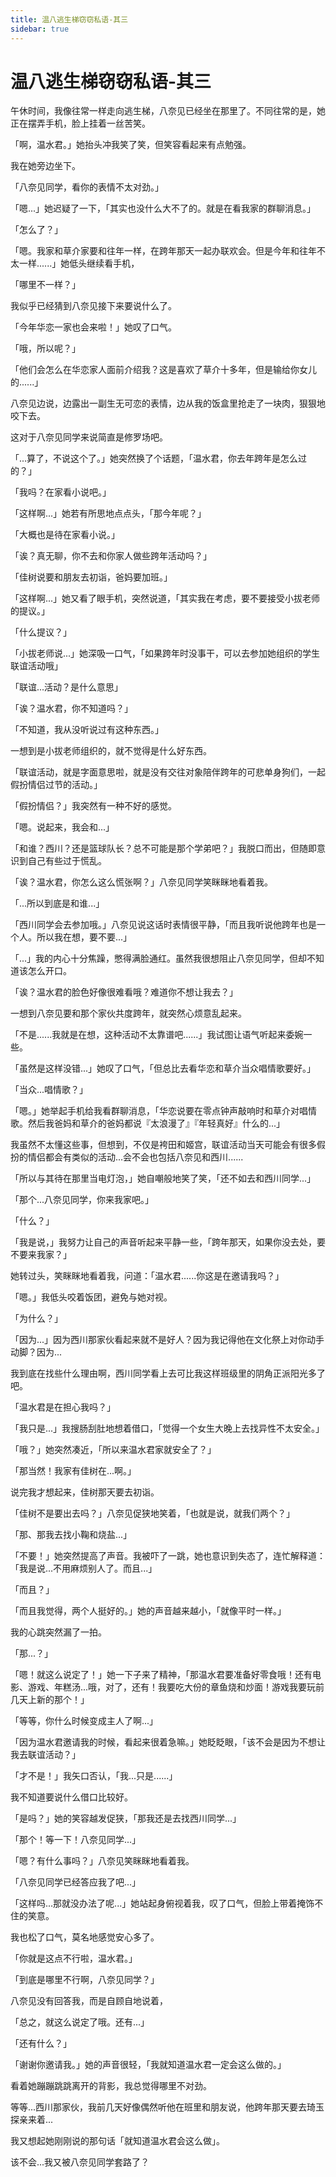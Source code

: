 ```yaml
---
title: 温八逃生梯窃窃私语-其三
sidebar: true
---
```


# 温八逃生梯窃窃私语-其三

<ClientOnly>
<title-pv/>
</ClientOnly>

午休时间，我像往常一样走向逃生梯，八奈见已经坐在那里了。不同往常的是，她正在摆弄手机，脸上挂着一丝苦笑。

「啊，温水君。」她抬头冲我笑了笑，但笑容看起来有点勉强。

我在她旁边坐下。

「八奈见同学，看你的表情不太对劲。」

「嗯...」她迟疑了一下，「其实也没什么大不了的。就是在看我家的群聊消息。」

「怎么了？」

「嗯。我家和草介家要和往年一样，在跨年那天一起办联欢会。但是今年和往年不太一样......」她低头继续看手机，

「哪里不一样？」

我似乎已经猜到八奈见接下来要说什么了。

「今年华恋一家也会来啦！」她叹了口气。

「哦，所以呢？」

「他们会怎么在华恋家人面前介绍我？这是喜欢了草介十多年，但是输给你女儿的......」

八奈见边说，边露出一副生无可恋的表情，边从我的饭盒里抢走了一块肉，狠狠地咬下去。

这对于八奈见同学来说简直是修罗场吧。

「...算了，不说这个了。」她突然换了个话题，「温水君，你去年跨年是怎么过的？」

「我吗？在家看小说吧。」

「这样啊...」她若有所思地点点头，「那今年呢？」

「大概也是待在家看小说。」

「诶？真无聊，你不去和你家人做些跨年活动吗？」

「佳树说要和朋友去初诣，爸妈要加班。」

「这样啊...」她又看了眼手机，突然说道，「其实我在考虑，要不要接受小拔老师的提议。」

「什么提议？」

「小拔老师说...」她深吸一口气，「如果跨年时没事干，可以去参加她组织的学生联谊活动哦」

「联谊...活动？是什么意思」

「诶？温水君，你不知道吗？」

「不知道，我从没听说过有这种东西。」

一想到是小拔老师组织的，就不觉得是什么好东西。

「联谊活动，就是字面意思啦，就是没有交往对象陪伴跨年的可悲单身狗们，一起假扮情侣过节的活动。」

「假扮情侣？」我突然有一种不好的感觉。

「嗯。说起来，我会和...」

「和谁？西川？还是篮球队长？总不可能是那个学弟吧？」我脱口而出，但随即意识到自己有些过于慌乱。

「诶？温水君，你怎么这么慌张啊？」八奈见同学笑眯眯地看着我。

「...所以到底是和谁...」

「西川同学会去参加哦。」八奈见说这话时表情很平静，「而且我听说他跨年也是一个人。所以我在想，要不要...」

「...」我的内心十分焦躁，憋得满脸通红。虽然我很想阻止八奈见同学，但却不知道该怎么开口。

「诶？温水君的脸色好像很难看哦？难道你不想让我去？」

一想到八奈见要和那个家伙共度跨年，就突然心烦意乱起来。

「不是......我就是在想，这种活动不太靠谱吧......」我试图让语气听起来委婉一些。

「虽然是这样没错...」她叹了口气，「但总比去看华恋和草介当众唱情歌要好。」

「当众...唱情歌？」

「嗯。」她举起手机给我看群聊消息，「华恋说要在零点钟声敲响时和草介对唱情歌。然后我爸妈和草介的爸妈都说『太浪漫了』『年轻真好』什么的...」

我虽然不太懂这些事，但想到，不仅是袴田和姬宫，联谊活动当天可能会有很多假扮的情侣都会有类似的活动...会不会也包括八奈见和西川......

「所以与其待在那里当电灯泡，」她自嘲般地笑了笑，「还不如去和西川同学...」

「那个...八奈见同学，你来我家吧。」

「什么？」

「我是说，」我努力让自己的声音听起来平静一些，「跨年那天，如果你没去处，要不要来我家？」

她转过头，笑眯眯地看着我，问道：「温水君......你这是在邀请我吗？」

「嗯。」我低头咬着饭团，避免与她对视。

「为什么？」

「因为...」因为西川那家伙看起来就不是好人？因为我记得他在文化祭上对你动手动脚？因为...

我到底在找些什么理由啊，西川同学看上去可比我这样班级里的阴角正派阳光多了吧。

「温水君是在担心我吗？」

「我只是...」我搜肠刮肚地想着借口，「觉得一个女生大晚上去找异性不太安全。」

「哦？」她突然凑近，「所以来温水君家就安全了？」

「那当然！我家有佳树在...啊。」

说完我才想起来，佳树那天要去初诣。

「佳树不是要出去吗？」八奈见促狭地笑着，「也就是说，就我们两个？」

「那、那我去找小鞠和烧盐...」

「不要！」她突然提高了声音。我被吓了一跳，她也意识到失态了，连忙解释道：「我是说...不用麻烦别人了。而且...」

「而且？」

「而且我觉得，两个人挺好的。」她的声音越来越小，「就像平时一样。」

我的心跳突然漏了一拍。

「那...？」

「嗯！就这么说定了！」她一下子来了精神，「那温水君要准备好零食哦！还有电影、游戏、年糕汤...哦，对了，还有！我要吃大份的章鱼烧和炒面！游戏我要玩前几天上新的那个！」

「等等，你什么时候变成主人了啊...」

「因为温水君邀请我的时候，看起来很着急嘛。」她眨眨眼，「该不会是因为不想让我去联谊活动？」

「才不是！」我矢口否认，「我...只是......」

我不知道要说什么借口比较好。

「是吗？」她的笑容越发促狭，「那我还是去找西川同学...」

「那个！等一下！八奈见同学...」

「嗯？有什么事吗？」八奈见笑眯眯地看着我。

「八奈见同学已经答应我了吧...」

「这样吗...那就没办法了呢...」她站起身俯视着我，叹了口气，但脸上带着掩饰不住的笑意。

我也松了口气，莫名地感觉安心多了。

「你就是这点不行啦，温水君。」

「到底是哪里不行啊，八奈见同学？」

八奈见没有回答我，而是自顾自地说着，

「总之，就这么说定了哦。还有...」

「还有什么？」

「谢谢你邀请我。」她的声音很轻，「我就知道温水君一定会这么做的。」

看着她蹦蹦跳跳离开的背影，我总觉得哪里不对劲。

等等...西川那家伙，我前几天好像偶然听他在班里和朋友说，他跨年那天要去琦玉探亲来着...

我又想起她刚刚说的那句话「就知道温水君会这么做」。

该不会...我又被八奈见同学套路了？

<ClientOnly>
  <leave/>
</ClientOnly/>